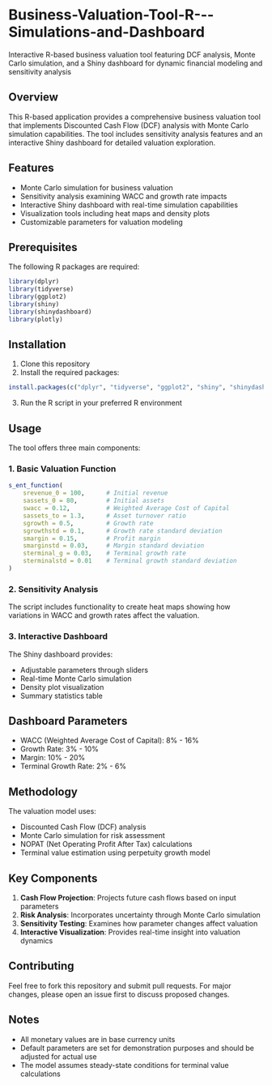 # Business-Valuation-Tool-R---Simulations-and-Dashboard
Interactive R-based business valuation tool featuring DCF analysis, Monte Carlo simulation, and a Shiny dashboard for dynamic financial modeling and sensitivity analysis

## Overview
This R-based application provides a comprehensive business valuation tool that implements Discounted Cash Flow (DCF) analysis with Monte Carlo simulation capabilities. The tool includes sensitivity analysis features and an interactive Shiny dashboard for detailed valuation exploration.

## Features
- Monte Carlo simulation for business valuation
- Sensitivity analysis examining WACC and growth rate impacts
- Interactive Shiny dashboard with real-time simulation capabilities
- Visualization tools including heat maps and density plots
- Customizable parameters for valuation modeling

## Prerequisites
The following R packages are required:
```R
library(dplyr)
library(tidyverse)
library(ggplot2)
library(shiny)
library(shinydashboard)
library(plotly)
```

## Installation
1. Clone this repository
2. Install the required packages:
```R
install.packages(c("dplyr", "tidyverse", "ggplot2", "shiny", "shinydashboard", "plotly"))
```
3. Run the R script in your preferred R environment

## Usage
The tool offers three main components:

### 1. Basic Valuation Function
```R
s_ent_function(
    srevenue_0 = 100,      # Initial revenue
    sassets_0 = 80,        # Initial assets
    swacc = 0.12,          # Weighted Average Cost of Capital
    sassets_to = 1.3,      # Asset turnover ratio
    sgrowth = 0.5,         # Growth rate
    sgrowthstd = 0.1,      # Growth rate standard deviation
    smargin = 0.15,        # Profit margin
    smarginstd = 0.03,     # Margin standard deviation
    sterminal_g = 0.03,    # Terminal growth rate
    sterminalstd = 0.01    # Terminal growth standard deviation
)
```

### 2. Sensitivity Analysis
The script includes functionality to create heat maps showing how variations in WACC and growth rates affect the valuation.

### 3. Interactive Dashboard
The Shiny dashboard provides:
- Adjustable parameters through sliders
- Real-time Monte Carlo simulation
- Density plot visualization
- Summary statistics table

## Dashboard Parameters
- WACC (Weighted Average Cost of Capital): 8% - 16%
- Growth Rate: 3% - 10%
- Margin: 10% - 20%
- Terminal Growth Rate: 2% - 6%

## Methodology
The valuation model uses:
- Discounted Cash Flow (DCF) analysis
- Monte Carlo simulation for risk assessment
- NOPAT (Net Operating Profit After Tax) calculations
- Terminal value estimation using perpetuity growth model

## Key Components
1. **Cash Flow Projection**: Projects future cash flows based on input parameters
2. **Risk Analysis**: Incorporates uncertainty through Monte Carlo simulation
3. **Sensitivity Testing**: Examines how parameter changes affect valuation
4. **Interactive Visualization**: Provides real-time insight into valuation dynamics

## Contributing
Feel free to fork this repository and submit pull requests. For major changes, please open an issue first to discuss proposed changes.

## Notes
- All monetary values are in base currency units
- Default parameters are set for demonstration purposes and should be adjusted for actual use
- The model assumes steady-state conditions for terminal value calculations
